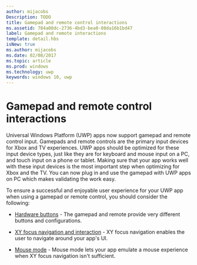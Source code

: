 ---author: mijacobsDescription: TODOtitle: Gamepad and remote control interactionsms.assetid: 784a08dc-2736-4bd3-bea0-08da16b1bd47label: Gamepad and remote interactionstemplate: detail.hbsisNew: truems.author: mijacobsms.date: 02/08/2017ms.topic: articlems.prod: windowsms.technology: uwpkeywords: windows 10, uwp---# Gamepad and remote control interactionsUniversal Windows Platform (UWP) apps now support gamepad and remote control input. Gamepads and remote controls are the primary input devices for Xbox and TV experiences. UWP apps should be optimized for these input device types, just like they are for keyboard and mouse input on a PC, and touch input on a phone or tablet. Making sure that your app works well with these input devices is the most important step when optimizing for Xbox and the TV.You can now plug in and use the gamepad with UWP apps on PC which makes validating the work easy.To ensure a successful and enjoyable user experience for your UWP app when using a gamepad or remote control, you should consider the following:* [Hardware buttons](designing-for-tv.md#hardware-buttons) -The gamepad and remote provide very different buttons and configurations.* [XY focus navigation and interaction](designing-for-tv.md#xy-focus-navigation-and-interaction) -XY focus navigation enables the user to navigate around your app's UI.* [Mouse mode](designing-for-tv.md#mouse-mode) -Mouse mode lets your app emulate a mouse experience when XY focus navigation isn't sufficient.